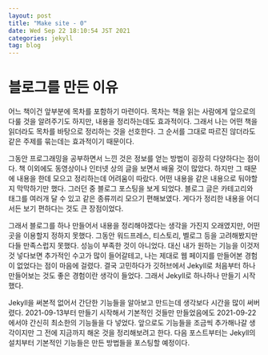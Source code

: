 ```yaml
---
layout: post
title: "Make site - 0"
date: Wed Sep 22 18:10:54 JST 2021
categories: jekyll
tag: blog
---
```


# 블로그를 만든 이유

어느 책이건 앞부분에 목차를 포함하기 마련이다. 목차는 책을 읽는 사람에게 앞으로의 다룰 것을 알려주기도 하지만, 내용을 정리하는데도 효과적이다. 그래서 나는 어떤 책을 읽더라도 목차를 바탕으로 정리하는 것을 선호한다. 그 순서를 그대로 따르진 않더라도 같은 주제를 묶는데는 효과적이기 때문이다.

그동안 프로그래밍을 공부하면서 느낀 것은 정보를 얻는 방법이 굉장히 다양하다는 점이다. 책 이외에도 동영상이나 인터넷 상의 글을 보면서 배울 것이 많았다. 하지만 그 때문에 내용을 한데 모으고 정리하는데 어려움이 따랐다. 어떤 내용을 같은 내용으로 둬야할지 막막하기만 했다. 그러던 중 블로그 포스팅을 보게 되었다. 블로그 글은 카테고리와 태그를 여러개 달 수 있고 같은 종류끼리 모으기 편해보였다. 게다가 정리한 내용을 어디서든 보기 편하다는 것도 큰 장점이었다.

그래서 블로그를 하나 만들어서 내용을 정리해야겠다는 생각을 가진지 오래였지만, 어떤 곳을 이용할지 정하지 못했다. 그동안 워드프레스, 티스토리, 벨로그 등을 고려해봤지만 다들 만족스럽지 못했다. 성능이 부족한 것이 아니었다. 대신 내가 원하는 기능을 이것저것 넣다보면 추가적인 수고가 많이 들어갈테고, 나는 제대로 웹 페이지를 만들어본 경험이 없었다는 점이 마음에 걸렸다. 결국 고민하다가 깃허브에서 Jekyll로 처음부터 하나 만들어보는 것도 좋은 경험이란 생각이 들었다. 그래서 Jekyll로 하나하나 만들기 시작했다.

Jekyll을 써본적 없어서 간단한 기능들을 알아보고 만드는데 생각보다 시간을 많이 써버렸다. 2021-09-13부터 만들기 시작해서 기본적인 것들만 만들었음에도 2021-09-22에서야 간신히 최소한의 기능들을 다 넣었다. 앞으로도 기능들을 조금씩 추가해나갈 생각이지만 그 전에 지금까지 해온 것을 정리해보려고 한다. 다음 포스트부터는 Jekyll의 설치부터 기본적인 기능들은 만든 방법들을 포스팅할 예정이다.
